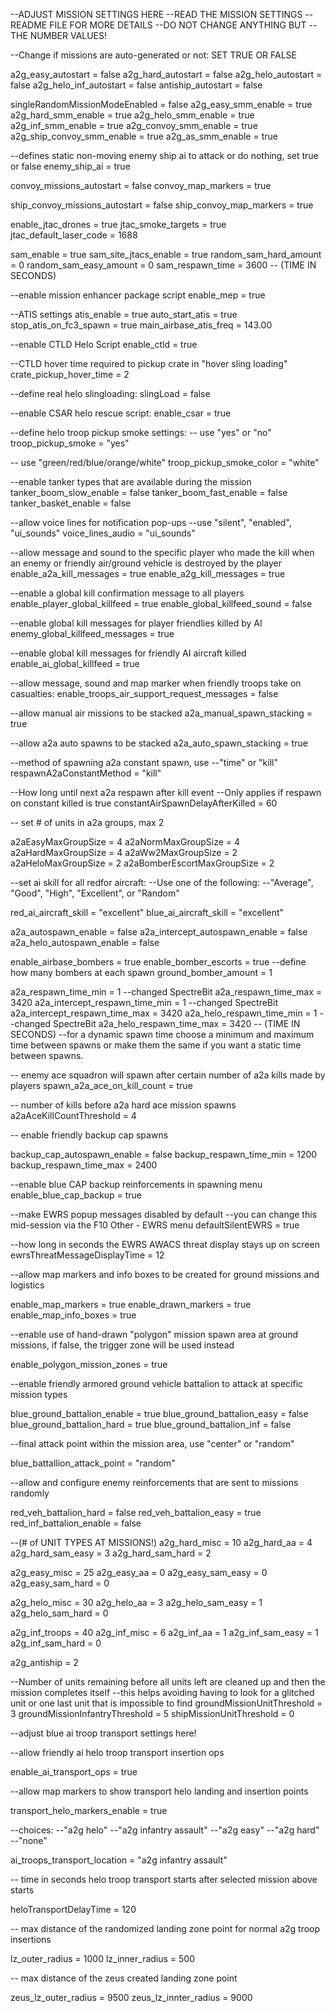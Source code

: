 --ADJUST MISSION SETTINGS HERE
--READ THE MISSION SETTINGS --README FILE FOR MORE DETAILS
--DO NOT CHANGE ANYTHING BUT
--THE NUMBER VALUES!

--Change if missions are auto-generated or not: SET TRUE OR FALSE

a2g_easy_autostart = false
a2g_hard_autostart = false
a2g_helo_autostart = false
a2g_helo_inf_autostart = false
antiship_autostart = false

singleRandomMissionModeEnabled = false
a2g_easy_smm_enable = true
a2g_hard_smm_enable = true
a2g_helo_smm_enable = true
a2g_inf_smm_enable = true
a2g_convoy_smm_enable = true
a2g_ship_convoy_smm_enable = true
a2g_as_smm_enable = true

--defines static non-moving enemy ship ai to attack or do nothing, set true or false
enemy_ship_ai = true

convoy_missions_autostart = false
convoy_map_markers = true

ship_convoy_missions_autostart = false
ship_convoy_map_markers = true

enable_jtac_drones = true
jtac_smoke_targets = true
jtac_default_laser_code = 1688

sam_enable = true
sam_site_jtacs_enable = true
random_sam_hard_amount = 0
random_sam_easy_amount = 0
sam_respawn_time = 3600
-- (TIME IN SECONDS)

--enable mission enhancer package script
enable_mep = true

--ATIS settings
atis_enable = true
auto_start_atis = true
stop_atis_on_fc3_spawn = true
main_airbase_atis_freq = 143.00

--enable CTLD Helo Script
enable_ctld = true

--CTLD hover time required to pickup crate in "hover sling loading"
crate_pickup_hover_time = 2

--define real helo slingloading:
slingLoad = false

--enable CSAR helo rescue script:
enable_csar = true

--define helo troop pickup smoke settings:
-- use "yes" or "no"
troop_pickup_smoke = "yes"

-- use "green/red/blue/orange/white"
troop_pickup_smoke_color = "white"

--enable tanker types that are available during the mission
tanker_boom_slow_enable = false
tanker_boom_fast_enable = false
tanker_basket_enable = false

--allow voice lines for notification pop-ups
--use "silent", "enabled", "ui_sounds"
voice_lines_audio = "ui_sounds"

--allow message and sound to the specific player who made the kill when an enemy or friendly air/ground vehicle is destroyed by the player
enable_a2a_kill_messages = true
enable_a2g_kill_messages = true

--enable a global kill confirmation message to all players
enable_player_global_killfeed = true
enable_global_killfeed_sound = false

--enable global kill messages for player friendlies killed by AI
enemy_global_killfeed_messages = true

--enable global kill messages for friendly AI aircraft killed
enable_ai_global_killfeed = true

--allow message, sound and map marker when friendly troops take on casualties:
enable_troops_air_support_request_messages = false

--allow manual air missions to be stacked
a2a_manual_spawn_stacking = true

--allow a2a auto spawns to be stacked
a2a_auto_spawn_stacking = true

--method of spawning a2a constant spawn, use
--"time" or "kill"
respawnA2aConstantMethod = "kill"

--How long until next a2a respawn after kill event
--Only applies if respawn on constant killed is true
constantAirSpawnDelayAfterKilled = 60

-- set # of units in a2a groups, max 2

a2aEasyMaxGroupSize = 4
a2aNormMaxGroupSize = 4
a2aHardMaxGroupSize = 4
a2aWw2MaxGroupSize = 2
a2aHeloMaxGroupSize = 2
a2aBomberEscortMaxGroupSize = 2

--set ai skill for all redfor aircraft:
--Use one of the following: 
--"Average", "Good", "High", "Excellent", or "Random"

red_ai_aircraft_skill = "excellent"
blue_ai_aircraft_skill = "excellent"

a2a_autospawn_enable = false
a2a_intercept_autospawn_enable = false 
a2a_helo_autospawn_enable = false

enable_airbase_bombers = true
enable_bomber_escorts = true
--define how many bombers  at each spawn
ground_bomber_amount = 1

a2a_respawn_time_min = 1 --changed SpectreBit
a2a_respawn_time_max = 3420
a2a_intercept_respawn_time_min = 1 --changed SpectreBit
a2a_intercept_respawn_time_max = 3420
a2a_helo_respawn_time_min = 1 --changed SpectreBit
a2a_helo_respawn_time_max = 3420
-- (TIME IN SECONDS)
--for a dynamic spawn time choose a minimum and maximum time between spawns or make them the same if you want a static time between spawns.

-- enemy ace squadron will spawn after certain number of a2a kills made by players
spawn_a2a_ace_on_kill_count = true

-- number of kills before a2a hard ace mission spawns
a2aAceKillCountThreshold = 4

-- enable friendly backup cap spawns

backup_cap_autospawn_enable = false
backup_respawn_time_min = 1200
backup_respawn_time_max = 2400

--enable blue CAP backup reinforcements in spawning menu
enable_blue_cap_backup = true

--make EWRS popup messages disabled by default
--you can change this mid-session via the F10 Other - EWRS menu
defaultSilentEWRS = true

--how long in seconds the EWRS AWACS threat display stays up on screen
ewrsThreatMessageDisplayTime = 12

--allow map markers and info boxes to be created for ground missions and logistics

enable_map_markers = true
enable_drawn_markers = true
enable_map_info_boxes = true

--enable use of hand-drawn "polygon" mission spawn area at ground missions, if false, the trigger zone will be used instead

enable_polygon_mission_zones = true

--enable friendly armored ground vehicle battalion to attack at specific mission types

blue_ground_battalion_enable = true
blue_ground_battalion_easy = false
blue_ground_battalion_hard = true
blue_ground_battalion_inf = false

--final attack point within the mission area, use "center" or "random"

blue_battallion_attack_point = "random" 


--allow and configure enemy reinforcements that are sent to missions randomly

red_veh_battalion_hard = false
red_veh_battalion_easy = true
red_inf_battalion_enable = false

--(# of UNIT TYPES AT MISSIONS!)
a2g_hard_misc = 10
a2g_hard_aa = 4
a2g_hard_sam_easy = 3
a2g_hard_sam_hard = 2

a2g_easy_misc = 25
a2g_easy_aa = 0
a2g_easy_sam_easy = 0
a2g_easy_sam_hard = 0

a2g_helo_misc = 30
a2g_helo_aa = 3
a2g_helo_sam_easy = 1
a2g_helo_sam_hard = 0

a2g_inf_troops = 40
a2g_inf_misc = 6
a2g_inf_aa = 1
a2g_inf_sam_easy = 1
a2g_inf_sam_hard = 0

a2g_antiship = 2

--Number of units remaining before all units left are cleaned up and then the mission completes itself
--this helps avoiding having to look for a glitched unit or one last unit that is impossible to find
groundMissionUnitThreshold = 3
groundMissionInfantryThreshold = 5
shipMissionUnitThreshold = 0

--adjust blue ai troop transport settings here!

--allow friendly ai helo troop transport insertion ops

enable_ai_transport_ops = true

--allow map markers to show transport helo landing and insertion points

transport_helo_markers_enable = true

--choices:
--"a2g helo"
--"a2g infantry assault"
--"a2g easy"
--"a2g hard"
--"none"

ai_troops_transport_location = "a2g infantry assault"

-- time in seconds helo troop transport starts after selected mission above starts

heloTransportDelayTime = 120

-- max distance of the randomized landing zone point for normal a2g troop insertions

lz_outer_radius = 1000
lz_inner_radius = 500

-- max distance of the zeus created landing zone point 

zeus_lz_outer_radius = 9500
zeus_lz_innter_radius = 9000